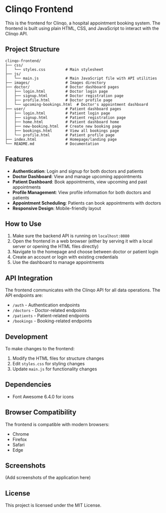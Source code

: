 # Clinqo Frontend

This is the frontend for Clinqo, a hospital appointment booking system. The frontend is built using plain HTML, CSS, and JavaScript to interact with the Clinqo API.

## Project Structure

```
clinqo-frontend/
├── css/
│   └── styles.css         # Main stylesheet
├── js/
│   └── main.js            # Main JavaScript file with API utilities
├── images/                # Images directory
├── doctor/                # Doctor dashboard pages
│   ├── login.html         # Doctor login page
│   ├── signup.html        # Doctor registration page
│   ├── profile.html       # Doctor profile page
│   └── upcoming-bookings.html  # Doctor's appointment dashboard
├── user/                  # Patient dashboard pages
│   ├── login.html         # Patient login page
│   ├── signup.html        # Patient registration page
│   ├── home.html          # Patient dashboard home
│   ├── new-booking.html   # Create new booking page
│   ├── bookings.html      # View all bookings page
│   └── profile.html       # Patient profile page
├── index.html             # Homepage/landing page
└── README.md              # Documentation
```

## Features

- **Authentication**: Login and signup for both doctors and patients
- **Doctor Dashboard**: View and manage upcoming appointments
- **Patient Dashboard**: Book appointments, view upcoming and past appointments
- **Profile Management**: View profile information for both doctors and patients
- **Appointment Scheduling**: Patients can book appointments with doctors
- **Responsive Design**: Mobile-friendly layout

## How to Use

1. Make sure the backend API is running on `localhost:8080`
2. Open the frontend in a web browser (either by serving it with a local server or opening the HTML files directly)
3. Navigate to the homepage and choose between doctor or patient login
4. Create an account or login with existing credentials
5. Use the dashboard to manage appointments

## API Integration

The frontend communicates with the Clinqo API for all data operations. The API endpoints are:

- `/auth` - Authentication endpoints
- `/doctors` - Doctor-related endpoints
- `/patients` - Patient-related endpoints
- `/bookings` - Booking-related endpoints

## Development

To make changes to the frontend:

1. Modify the HTML files for structure changes
2. Edit `styles.css` for styling changes
3. Update `main.js` for functionality changes

## Dependencies

- Font Awesome 6.4.0 for icons

## Browser Compatibility

The frontend is compatible with modern browsers:
- Chrome
- Firefox
- Safari
- Edge

## Screenshots

(Add screenshots of the application here)

## License

This project is licensed under the MIT License.
